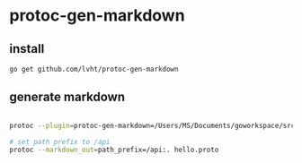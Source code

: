 # protoc-gen-markdown

## install

```bash
go get github.com/lvht/protoc-gen-markdown
```

## generate markdown

```bash

protoc --plugin=protoc-gen-markdown=/Users/MS/Documents/goworkspace/src/protoc-gen-markdown/protoc-gen-markdown --markdown_out=. hello.proto

# set path prefix to /api
protoc --markdown_out=path_prefix=/api:. hello.proto
```

